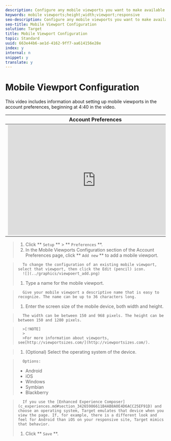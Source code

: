 ```yaml
---
description: Configure any mobile viewports you want to make available when creating your experiences.
keywords: mobile viewports;height;width;viewport;responsive
seo-description: Configure any mobile viewports you want to make available when creating your experiences.
seo-title: Mobile Viewport Configuration
solution: Target
title: Mobile Viewport Configuration
topic: Standard
uuid: 663e44b6-ae1d-4162-9ff7-aa614156e28e
index: y
internal: n
snippet: y
translate: y
---
```


# Mobile Viewport Configuration

This video includes information about setting up mobile viewports in the account preferences, beginning at 4:40 in the video.

<table id="table_A3A70CC0C9F54131BB9F098B4DA8C9D6"> 
 <thead> 
  <tr> 
   <th class="entry" colspan="2">Account Preferences</th> 
   <th colname="col3" class="entry">7:33</th> 
  </tr>
 </thead>
 <tbody> 
  <tr> 
   <td colspan="2"> 
    <div width="550" class="video-iframe"> 
     <iframe src="https://www.youtube.com/embed/MJXhgxlP-KI/" frameborder="0" webkitallowfullscreen="true" mozallowfullscreen="true" oallowfullscreen="true" msallowfullscreen="true" allowfullscreen="allowfullscreen" scrolling="no" width="550" height="345">https://www.youtube.com/embed/MJXhgxlP-KI/</iframe>
    </div> </td> 
   <td colname="col3"> <p> 
     <ul id="ul_FF4FEC7BC7A34461BAA54FBE18A8E63B"> 
      <li id="li_7D6D4CB2E771430F84D2B658F8611532">Describe the account settings available in Target Standard</li> 
     </ul> </p> </td> 
  </tr> 
 </tbody> 
</table>


>1. Click ** `Setup` ** > ** `Preferences` **.
>1. In the Mobile Viewports Configuration section of the Account Preferences page, click ** `Add new` ** to add a mobile viewport.

>       To change the configuration of an existing mobile viewport, select that viewport, then click the Edit (pencil) icon.
>       ![](../graphics/viewpoert_add.png) 
>1. Type a name for the mobile viewport.

>       Give your mobile viewport a descriptive name that is easy to recognize. The name can be up to 36 characters long.
>1. Enter the screen size of the mobile device, both width and height.

>       The width can be between 150 and 968 pixels. The height can be between 150 and 1280 pixels.

>       >[!NOTE]
>       >
>       >For more information about viewports, see[http://viewportsizes.com/](http://viewportsizes.com/). 

>1. (Optional) Select the operating system of the device.

>       Options:
>    
>    * Android
>    * iOS
>    * Windows
>    * Symbian
>    * Blackberry

>       If you use the [Enhanced Experience Composer](c_experiences.md#section_34265986611B4AB8A0E4D6ACC25EF91D) and choose an operating system, Target emulates that device when you view the page. If, for example, there is a different look and feel for Android than iOS on your responsive site, Target mimics that behavior. 
>1. Click ** `Save` **.
